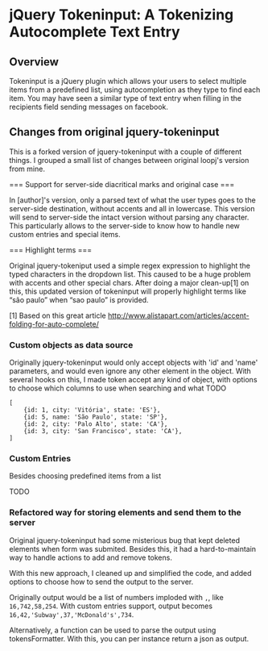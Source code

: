 jQuery Tokeninput: A Tokenizing Autocomplete Text Entry
=======================================================

Overview
--------
Tokeninput is a jQuery plugin which allows your users to select multiple items from a predefined list, using autocompletion as they type to find each item. You may have seen a similar type of text entry when filling in the recipients field sending messages on facebook.

Changes from original jquery-tokeninput
---------------------------------------

This is a forked version of jquery-tokeninput with a couple of different things. I grouped a small list of changes between original loopj's version from mine.

=== Support for server-side diacritical marks and original case ===

In [author]'s version, only a parsed text of what the user types goes to the server-side destination, without accents and all in lowercase. This version will send to server-side the intact version without parsing any character. This particularly allows to the server-side to know how to handle new custom entries and special items.

=== Highlight terms ===

Original jquery-tokeniput used a simple regex expression to highlight the typed characters in the dropdown list. This caused to be a huge problem with accents and other special chars. After doing a major clean-up[1] on this, this updated version of tokeninput will properly highlight terms like “são paulo” when “sao paulo” is provided.

[1] Based on this great article http://www.alistapart.com/articles/accent-folding-for-auto-complete/

### Custom objects as data source

Originally jquery-tokeninput would only accept objects with 'id' and 'name' parameters, and would even ignore any other element in the object. With several hooks on this, I made token accept any kind of object, with options to choose which columns to use when searching and what TODO 

<pre><code>[
    {id: 1, city: 'Vitória', state: 'ES'},
    {id: 5, name: 'São Paulo', state: 'SP'},
    {id: 2, city: 'Palo Alto', state: 'CA'},
    {id: 3, city: 'San Francisco', state: 'CA'},
]</code></pre>

### Custom Entries

Besides choosing predefined items from a list 

TODO

### Refactored way for storing elements and send them to the server

Original jquery-tokeninput had some misterious bug that kept deleted elements when form was submited. Besides this, it had a hard-to-maintain way to handle actions to add and remove tokens.

With this new approach, I cleaned up and simplified the code, and added options to choose how to send the output to the server.

Originally output would be a list of numbers imploded with <code>,</code>, like <code>16,742,58,254</code>. With custom entries support, output becomes <code>16,42,'Subway',37,'McDonald\'s',734</code>.

Alternatively, a function can be used to parse the output using tokensFormatter. With this, you can per instance return a json as output.

